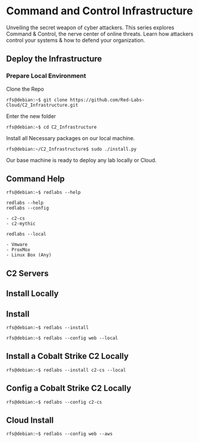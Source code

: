 # Command and Control Infrastructure
Unveiling the secret weapon of cyber attackers. This series explores Command & Control, the nerve center of online threats. Learn how attackers control your systems & how to defend your organization.


## Deploy the Infrastructure


### Prepare Local Environment
Clone the Repo
```console
rfs@debian:~$ git clone https://github.com/Red-Labs-Cloud/C2_Infrastructure.git
```

Enter the new folder

```console
rfs@debian:~$ cd C2_Infrastructure
```
Install all Necessary packages on our local machine.

```console
rfs@debian:~/C2_Infrastructure$ sudo ./install.py
```
Our base machine is ready to deploy any lab locally or Cloud.

## Command Help

```console
rfs@debian:~$ redlabs --help

redlabs --help
redlabs --config

- c2-cs
- c2-mythic

redlabs --local

- Vmware
- ProxMox
- Linux Box (Any)

```

## C2 Servers


## Install Locally




## Install

```console
rfs@debian:~$ redlabs --install
```

```console
rfs@debian:~$ redlabs --config web --local
```

## Install a Cobalt Strike C2 Locally

```console
rfs@debian:~$ redlabs --install c2-cs --local
```

## Config a Cobalt Strike C2 Locally
```console
rfs@debian:~$ redlabs --config c2-cs
```

## Cloud Install
```console
rfs@debian:~$ redlabs --config web --aws
```
